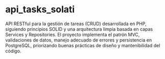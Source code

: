 # api_tasks_solati
API RESTful para la gestión de tareas (CRUD) desarrollada en PHP, siguiendo principios SOLID y una arquitectura limpia basada en capas Services y Repositories. El proyecto implementa el patrón MVC, validaciones de datos, manejo adecuado de errores y persistencia en PostgreSQL, priorizando buenas prácticas de diseño y mantenibilidad del código.
